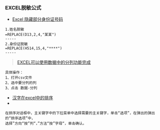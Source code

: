 
### EXCEL脱敏公式
- [Excel 隐藏部分身份证号码](https://jingyan.baidu.com/article/6d704a13f7b81428da51ca10.html)

```
1.姓名脱敏
=REPLACE(D13,2,4,"某某")
-----
2.身份证脱敏
=REPLACE(H514,15,4,"****")
-----
```
> [EXCEL可以使用数据中的分列功能完成](https://zhidao.baidu.com/question/397335244.html)
```
具体操作：
1、打开csv文件
2、选中要分列的列
3、点击 数据-分列
```

- [汉字在excel中的排序](https://jingyan.baidu.com/article/7f766dafa028e64101e1d024.html)
-
```
在排序对话框中，主关键字中的下拉菜单中选择需要的主关键字，单击“选项”，在弹出的弹出的“排序选项”中，
选择”方向“按”列“，”方法“按”字母“，单击确认。
```